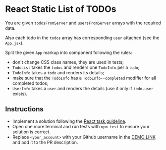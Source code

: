 # React Static List of TODOs

You are given `todosFromServer` and `usersFromServer` arrays with the required data.

Also each todo in the `todos` array has corresponding `user` attached (see the `App.jsx`).

Split the given `App` markup into component following the rules:

- don't change CSS class names, they are used in tests;
- `TodoList` takes the `todos` and renders one `TodoInfo` per a `todo`;
- `TodoInfo` takes a `todo` and renders its details;
- make sure that the `TodoInfo` has a `TodoInfo--completed` modifier for all completed todos;
- `UserInfo` takes a `user` and renders the details (use it only if `todo.user` exists).

## Instructions

- Implement a solution following the [React task guideline](https://github.com/mate-academy/react_task-guideline#react-tasks-guideline).
- Open one more terminal and run tests with `npm test` to ensure your solution is correct.
- Replace `<your_account>` with your Github username in the [DEMO LINK](https://WhiteRabbitW3.github.io/react_static-list-of-todos-js/) and add it to the PR description.
